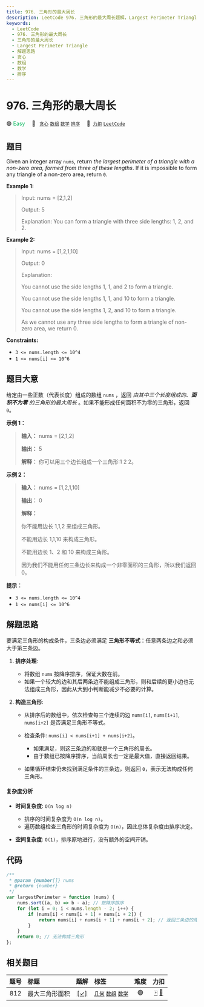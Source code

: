 ```yaml
---
title: 976. 三角形的最大周长
description: LeetCode 976. 三角形的最大周长题解，Largest Perimeter Triangle，包含解题思路、复杂度分析以及完整的 JavaScript 代码实现。
keywords:
  - LeetCode
  - 976. 三角形的最大周长
  - 三角形的最大周长
  - Largest Perimeter Triangle
  - 解题思路
  - 贪心
  - 数组
  - 数学
  - 排序
---
```


# 976. 三角形的最大周长

🟢 <font color=#15bd66>Easy</font>&emsp; 🔖&ensp; [`贪心`](/tag/greedy.md) [`数组`](/tag/array.md) [`数学`](/tag/math.md) [`排序`](/tag/sorting.md)&emsp; 🔗&ensp;[`力扣`](https://leetcode.cn/problems/largest-perimeter-triangle) [`LeetCode`](https://leetcode.com/problems/largest-perimeter-triangle)

## 题目

Given an integer array `nums`, return _the largest perimeter of a triangle
with a non-zero area, formed from three of these lengths_. If it is impossible
to form any triangle of a non-zero area, return `0`.

**Example 1:**

> Input: nums = [2,1,2]
>
> Output: 5
>
> Explanation: You can form a triangle with three side lengths: 1, 2, and 2.

**Example 2:**

> Input: nums = [1,2,1,10]
>
> Output: 0
>
> Explanation:
>
> You cannot use the side lengths 1, 1, and 2 to form a triangle.
>
> You cannot use the side lengths 1, 1, and 10 to form a triangle.
>
> You cannot use the side lengths 1, 2, and 10 to form a triangle.
>
> As we cannot use any three side lengths to form a triangle of non-zero area, we return 0.

**Constraints:**

- `3 <= nums.length <= 10^4`
- `1 <= nums[i] <= 10^6`

## 题目大意

给定由一些正数（代表长度）组成的数组 `nums` ，返回 _由其中三个长度组成的、**面积不为零** 的三角形的最大周长_
。如果不能形成任何面积不为零的三角形，返回 `0`。

**示例 1：**

> **输入：** nums = [2,1,2]
>
> **输出：** 5
>
> **解释：** 你可以用三个边长组成一个三角形:1 2 2。

**示例 2：**

> **输入：** nums = [1,2,1,10]
>
> **输出：** 0
>
> **解释：**
>
> 你不能用边长 1,1,2 来组成三角形。
>
> 不能用边长 1,1,10 来构成三角形。
>
> 不能用边长 1、2 和 10 来构成三角形。
>
> 因为我们不能用任何三条边长来构成一个非零面积的三角形，所以我们返回 0。

**提示：**

- `3 <= nums.length <= 10^4`
- `1 <= nums[i] <= 10^6`

## 解题思路

要满足三角形的构成条件，三条边必须满足 **三角形不等式**：任意两条边之和必须大于第三条边。

1. **排序处理**:

   - 将数组 `nums` 按降序排序，保证大数在前。
   - 如果一个较大的边和其后两条边不能组成三角形，则和后续的更小边也无法组成三角形，因此从大到小判断能减少不必要的计算。

2. **构造三角形**:

   - 从排序后的数组中，依次检查每三个连续的边 `nums[i]`, `nums[i+1]`, `nums[i+2]` 是否满足三角形不等式。
   - 检查条件: `nums[i] < nums[i+1] + nums[i+2]`。

     - 如果满足，则这三条边的和就是一个三角形的周长。
     - 由于数组已按降序排序，当前周长也一定是最大值，直接返回结果。

   - 如果循环结束仍未找到满足条件的三条边，则返回 `0`，表示无法构成任何三角形。

#### 复杂度分析

- **时间复杂度**: `O(n log n)`

  - 排序的时间复杂度为 `O(n log n)`。
  - 遍历数组检查三角形的时间复杂度为 `O(n)`，因此总体复杂度由排序决定。

- **空间复杂度**: `O(1)`，排序原地进行，没有额外的空间开销。

## 代码

```javascript
/**
 * @param {number[]} nums
 * @return {number}
 */
var largestPerimeter = function (nums) {
	nums.sort((a, b) => b - a); // 按降序排序
	for (let i = 0; i < nums.length - 2; i++) {
		if (nums[i] < nums[i + 1] + nums[i + 2]) {
			return nums[i] + nums[i + 1] + nums[i + 2]; // 返回三条边的周长
		}
	}
	return 0; // 无法构成三角形
};
```

## 相关题目

<!-- prettier-ignore -->
| 题号 | 标题 | 题解 | 标签 | 难度 | 力扣 |
| :------: | :------ | :------: | :------ | :------: | :------: |
| 812 | 最大三角形面积 | [[✓]](/problem/0812.md) |  [`几何`](/tag/geometry.md) [`数组`](/tag/array.md) [`数学`](/tag/math.md) | 🟢 | [🀄️](https://leetcode.cn/problems/largest-triangle-area) [🔗](https://leetcode.com/problems/largest-triangle-area) |